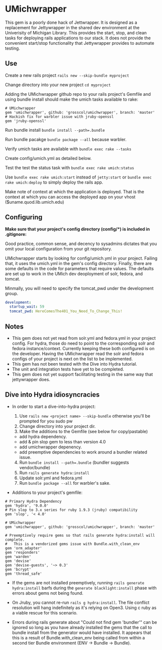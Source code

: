# UMichwrapper

This gem is a poorly done hack of Jettwrapper.  It is designed as a replacement for Jettywrapper in the shared dev environment at the Univerisity of Michigan Library.  This provides the start, stop, and clean tasks for deploying rails applications to our stack.  It does not provide the convenient start/stop functionality that Jettywrapper provides to automate testing.


## Use

Create a new rails project `rails new --skip-bundle myproject`

Change directory into your new project `cd myproject`

Adding the UMichwrapper github repo to your rails project's Gemfile and using bundle install should make the umich tasks available to rake:
```
# UMichwrapper
gem 'umichwrapper', github: 'grosscol/umichwrapper', branch: 'master'
# Hackish fix for warbler issue with jruby-openssl
gem 'jruby-openssl'
``` 
Run bundle install `bundle install --path=.bundle`

Run bundle pacakge `bundle package --all` because warbler.

Verify umich tasks are available with `bundle exec rake --tasks`

Create config/umich.yml as detailed below.

Test the test the status task with `bundle exec rake umich:status`

Use `bundle exec rake umich:start` instead of `jetty:start` or `bundle exec rake umich:deploy` to simply deploy the rails app.

Make note of context at which the application is deployed.  That is the context at which you can access the deployed app on your vhost ($uname.quod.lib.umich.edu)
## Configuring

**Make sure that your project's config directory (config/*) is included in .gitignore:** 

Good practice, common sense, and decency to sysadmins dictates that you omit your local configuration from your git repository.

UMichwrapper starts by looking for config/umich.yml in your project.  Failing that, it uses the umich.yml in the gem's config directory.  Finally, there are some defaults in the code for parameters that require values.  The defaults are set up to work in the UMich dev deoployment of solr, fedora, and tomcat. 

Minmally, you will need to specify the tomcat_pwd under the development group.
```yaml
development:
  startup_wait: 59
  tomcat_pwd: HereComesThe401_You_Need_To_Change_This!
```

## Notes

 * This gem does not yet read from solr.yml and fedora.yml in your project config.  For hydra, those do need to point to the corresponding solr and fedora instance/context.  Currently keeping these both configured is on the developer.  Having the UMichwrapper read the solr and fedora configs of your project is next on the list to be implemented.
 * This gem has not been tested with the Dive into Hydra tutorial.
 * The unit and integration tests have yet to be completed. 
 * This gem does not yet support facilitating testing in the same way that jettywrapper does.

## Dive into Hydra idiosyncracies

 * In order to start a dive-into-hydra project:
   1. Use `rails new <project name> --skip-bundle` otherwise you'll be prompted for you sudo pw 
   2. Change directory into your project dir.
   3. Make the additions to the Gemfile (see below for copy/pastable)
     * add hydra dependency.
     * add & pin slop gem to less than version 4.0
     * add umichwrapper depenency.
     * add preemptive dependencies to work around a bundler related issue.
   4. Run `bundle install --path=.bundle` (bundler suggests vendor/bundle)
   5. Run `rails generate hydra:install` 
   6. Update solr.yml and fedora.yml
   7. Run `bundle package --all` for warbler's sake.

 * Additions to your project's gemfile:
```
# Primary Hydra Dependency
gem 'hydra', '9.0.0'
# Pin slop to 3.x series for ruby 1.9.3 (jruby) compatibility
gem 'slop', '< 4.0'

# UMichwrapper
gem 'umichwrapper', github: 'grosscol/umichwrapper', branch: 'master'

# Preemptively require gems so that rails generate hydra:install will complete.
#   This is a vendorized gems issue with Bundle.with_clean_env
gem 'orm_adapter'
gem 'responders'
gem 'warden'
gem 'devise'
gem 'devise-guests', '~> 0.3'
gem 'bcrypt'
gem 'thread_safe'
```

 * If the gems are not installed preemptively, running `rails generate hydra:install` barfs during the `generate blacklight:install` phase with errors about gems not being found.

 * On Jruby, you cannot re-run `rails g hydra:install`.  The file conflict resolution will hang indefinitely as it's relying on Open3.  Using c ruby as a viable rescue for this scenario.

 * Errors during rails generate about "Could not find gem 'bundler'" can be ignored so long as you have already installed the gems that the call to bundle install from the generator would have installed.  It appears that this is a result of Bundle.with_clean_env being called from within a second tier Bundle environment (ENV -> Bundle -> Bundle).


